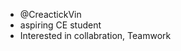 - @CreactickVin
- aspiring CE student
- Interested in collabration, Teamwork

<!---
CreactickVin/CreactickVin is a ✨ special ✨ repository because its `README.md` (this file) appears on your GitHub profile.
You can click the Preview link to take a look at your changes.
--->
